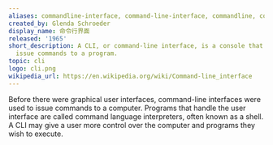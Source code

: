 ```yaml
---
aliases: commandline-interface, command-line-interface, commandline, command-line
created_by: Glenda Schroeder
display_name: 命令行界面
released: '1965'
short_description: A CLI, or command-line interface, is a console that helps users
  issue commands to a program.
topic: cli
logo: cli.png
wikipedia_url: https://en.wikipedia.org/wiki/Command-line_interface
---
```

Before there were graphical user interfaces, command-line interfaces were used to issue commands to a computer. Programs that handle the user interface are called command language interpreters, often known as a shell. A CLI may give a user more control over the computer and programs they wish to execute.

